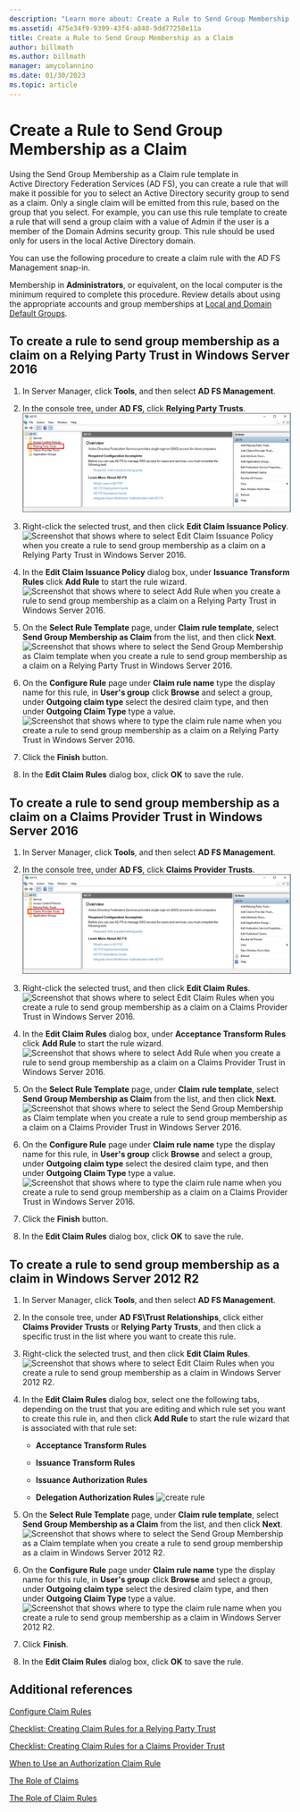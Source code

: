 ```yaml
---
description: "Learn more about: Create a Rule to Send Group Membership as a Claim"
ms.assetid: 475e34f9-9399-43f4-a840-9dd77258e11a
title: Create a Rule to Send Group Membership as a Claim
author: billmath
ms.author: billmath
manager: amycolannino
ms.date: 01/30/2023
ms.topic: article
---
```

# Create a Rule to Send Group Membership as a Claim

Using the Send Group Membership as a Claim rule template in Active Directory Federation Services \(AD FS\), you can create a rule that will make it possible for you to select an Active Directory security group to send as a claim. Only a single claim will be emitted from this rule, based on the group that you select. For example, you can use this rule template to create a rule that will send a group claim with a value of Admin if the user is a member of the Domain Admins security group. This rule should be used only for users in the local Active Directory domain.

You can use the following procedure to create a claim rule with the AD FS Management snap\-in.

Membership in **Administrators**, or equivalent, on the local computer is the minimum required to complete this procedure.  Review details about using the appropriate accounts and group memberships at [Local and Domain Default Groups](/previous-versions/orphan-topics/ws.10/dd728026(v=ws.10)).

## To create a rule to send group membership as a claim on a Relying Party Trust in Windows Server 2016

1.  In Server Manager, click **Tools**, and then select **AD FS Management**.

2.  In the console tree, under **AD FS**, click **Relying Party Trusts**.
![Screenshot that shows where to select Relying Party Trusts when you create a rule to send group membership as a claim on a Relying Party Trust in Windows Server 2016.](media/Create-a-Rule-to-Pass-Through-or-Filter-an-Incoming-Claim/claimrule9.PNG)

3.  Right\-click the selected trust, and then click **Edit Claim Issuance Policy**.
![Screenshot that shows where to select Edit Claim Issuance Policy when you create a rule to send group membership as a claim on a Relying Party Trust in Windows Server 2016.](media/Create-a-Rule-to-Pass-Through-or-Filter-an-Incoming-Claim/claimrule10.PNG)

4.  In the **Edit Claim Issuance Policy** dialog box, under **Issuance Transform Rules** click **Add Rule** to start the rule wizard.
![Screenshot that shows where to select Add Rule when you create a rule to send group membership as a claim on a Relying Party Trust in Windows Server 2016.](media/Create-a-Rule-to-Pass-Through-or-Filter-an-Incoming-Claim/claimrule11.PNG)

5.  On the **Select Rule Template** page, under **Claim rule template**, select **Send Group Membership as Claim** from the list, and then click **Next**.
![Screenshot that shows where to select the Send Group Membership as Claim template when you create a rule to send group membership as a claim on a Relying Party Trust in Windows Server 2016.](media/Create-a-Rule-to-Send-Group-Membership-as-a-Claim/group3.PNG)

6.   On the **Configure Rule** page under **Claim rule name** type the display name for this rule, in **User's group** click **Browse** and select a group, under **Outgoing claim type** select the desired claim type, and then under **Outgoing Claim Type** type a value.
![Screenshot that shows where to type the claim rule name when you create a rule to send group membership as a claim on a Relying Party Trust in Windows Server 2016.](media/Create-a-Rule-to-Send-Group-Membership-as-a-Claim/group4.PNG)

7.  Click the **Finish** button.

8.  In the **Edit Claim Rules** dialog box, click **OK** to save the rule.

## To create a rule to send group membership as a claim on a Claims Provider Trust in Windows Server 2016

1.  In Server Manager, click **Tools**, and then select **AD FS Management**.

2.  In the console tree, under **AD FS**, click **Claims Provider Trusts**.
![Screenshot that shows where to select Claims Provider Trusts when you create a rule to send group membership as a claim on a Claims Provider Trust in Windows Server 2016.](media/Create-a-Rule-to-Pass-Through-or-Filter-an-Incoming-Claim/claimrule1.PNG)

3.  Right\-click the selected trust, and then click **Edit Claim Rules**.
![Screenshot that shows where to select Edit Claim Rules when you create a rule to send group membership as a claim on a Claims Provider Trust in Windows Server 2016.](media/Create-a-Rule-to-Pass-Through-or-Filter-an-Incoming-Claim/claimrule2.PNG)

4.  In the **Edit Claim Rules** dialog box, under **Acceptance Transform Rules** click **Add Rule** to start the rule wizard.
![Screenshot that shows where to select Add Rule when you create a rule to send group membership as a claim on a Claims Provider Trust in Windows Server 2016.](media/Create-a-Rule-to-Pass-Through-or-Filter-an-Incoming-Claim/claimrule3.PNG)

5.  On the **Select Rule Template** page, under **Claim rule template**, select **Send Group Membership as Claim** from the list, and then click **Next**.
![Screenshot that shows where to select the Send Group Membership as Claim template when you create a rule to send group membership as a claim on a Claims Provider Trust in Windows Server 2016.](media/Create-a-Rule-to-Send-Group-Membership-as-a-Claim/group3.PNG)

6.   On the **Configure Rule** page under **Claim rule name** type the display name for this rule, in **User's group** click **Browse** and select a group, under **Outgoing claim type** select the desired claim type, and then under **Outgoing Claim Type** type a value.
![Screenshot that shows where to type the claim rule name when you create a rule to send group membership as a claim on a Claims Provider Trust in Windows Server 2016.](media/Create-a-Rule-to-Send-Group-Membership-as-a-Claim/group4.PNG)

7.  Click the **Finish** button.

8.  In the **Edit Claim Rules** dialog box, click **OK** to save the rule.





## To create a rule to send group membership as a claim in Windows Server 2012 R2

1.  In Server Manager, click **Tools**, and then select **AD FS Management**.

2.  In the console tree, under **AD FS\\Trust Relationships**, click either **Claims Provider Trusts** or **Relying Party Trusts**, and then click a specific trust in the list where you want to create this rule.

3.  Right\-click the selected trust, and then click **Edit Claim Rules**.
![Screenshot that shows where to select Edit Claim Rules when you create a rule to send group membership as a claim in Windows Server 2012 R2.](media/Create-a-Rule-to-Pass-Through-or-Filter-an-Incoming-Claim/claimrule6.PNG)

4.  In the **Edit Claim Rules** dialog box, select one the following tabs, depending on the trust that you are editing and which rule set you want to create this rule in, and then click **Add Rule** to start the rule wizard that is associated with that rule set:

    -   **Acceptance Transform Rules**

    -   **Issuance Transform Rules**

    -   **Issuance Authorization Rules**

    -   **Delegation Authorization Rules**
![create rule](media/Create-a-Rule-to-Permit-All-Users/permitall5.PNG)

5.  On the **Select Rule Template** page, under **Claim rule template**, select **Send Group Membership as a Claim** from the list, and then click **Next**.
![Screenshot that shows where to select the Send Group Membership as a Claim template when you create a rule to send group membership as a claim in Windows Server 2012 R2.](media/Create-a-Rule-to-Send-Group-Membership-as-a-Claim/group1.PNG)

6.  On the **Configure Rule** page under **Claim rule name** type the display name for this rule, in **User's group** click **Browse** and select a group, under **Outgoing claim type** select the desired claim type, and then under **Outgoing Claim Type** type a value.
![Screenshot that shows where to type the claim rule name when you create a rule to send group membership as a claim in Windows Server 2012 R2.](media/Create-a-Rule-to-Send-Group-Membership-as-a-Claim/group2.PNG)

7.  Click **Finish**.

8.  In the **Edit Claim Rules** dialog box, click **OK** to save the rule.



## Additional references
[Configure Claim Rules](Configure-Claim-Rules.md)

[Checklist: Creating Claim Rules for a Relying Party Trust](/previous-versions/windows/it-pro/windows-server-2012-R2-and-2012/ee913578(v=ws.11))

[Checklist: Creating Claim Rules for a Claims Provider Trust](/previous-versions/windows/it-pro/windows-server-2012-R2-and-2012/ee913564(v=ws.11))

[When to Use an Authorization Claim Rule](../../ad-fs/technical-reference/When-to-Use-an-Authorization-Claim-Rule.md)

[The Role of Claims](../../ad-fs/technical-reference/The-Role-of-Claims.md)

[The Role of Claim Rules](../../ad-fs/technical-reference/The-Role-of-Claim-Rules.md)
